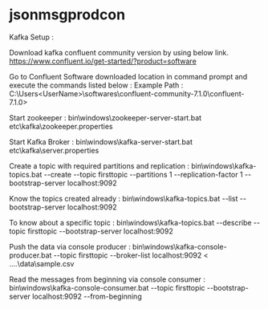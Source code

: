 # jsonmsgprodcon

Kafka Setup :

Download kafka confluent community version by using below link.
https://www.confluent.io/get-started/?product=software

Go to Confluent Software downloaded location in command prompt and execute the commands listed below :
Example Path : C:\Users\<UserName>\softwares\confluent-community-7.1.0\confluent-7.1.0>

Start zookeeper :
bin\windows\zookeeper-server-start.bat etc\kafka\zookeeper.properties

Start Kafka Broker :
bin\windows\kafka-server-start.bat etc\kafka\server.properties

Create a topic with required partitions and replication :
bin\windows\kafka-topics.bat --create --topic firsttopic --partitions 1 --replication-factor 1 --bootstrap-server localhost:9092

Know the topics created already :
bin\windows\kafka-topics.bat --list --bootstrap-server localhost:9092

To know about a specific topic :
bin\windows\kafka-topics.bat --describe --topic firsttopic --bootstrap-server localhost:9092

Push the data via console producer :
bin\windows\kafka-console-producer.bat --topic firsttopic --broker-list localhost:9092 < ..\..\data\sample.csv

Read the messages from beginning via console consumer :
bin\windows\kafka-console-consumer.bat --topic firsttopic --bootstrap-server localhost:9092 --from-beginning

